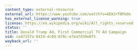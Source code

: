 ```yaml
---
content_type: external-resource
external_url: https://www.youtube.com/watch?v=AEAJrT8PeOo
has_external_license_warning: true
license: https://en.wikipedia.org/wiki/All_rights_reserved
status: ''
title: Donald Trump Ad, First Commercial TV Ad Campaign
uid: ca47157a-0419-4c0d-878c-e7ea7d30e8f5
wayback_url: ''
---
```

